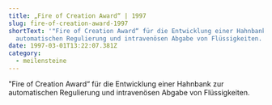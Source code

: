 ```yaml
---
title: „Fire of Creation Award“ | 1997
slug: fire-of-creation-award-1997
shortText: '"Fire of Creation Award“ für die Entwicklung einer Hahnbank zur
  automatischen Regulierung und intravenösen Abgabe von Flüssigkeiten.'
date: 1997-03-01T13:22:07.381Z
category:
  - meilensteine
---
```

"Fire of Creation Award“ für die Entwicklung einer Hahnbank zur automatischen Regulierung und intravenösen Abgabe von Flüssigkeiten.
